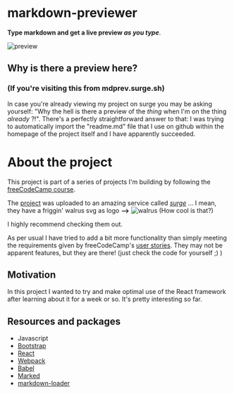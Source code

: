 # **markdown-previewer**
**Type markdown and get a live preview _as you type_**.

![preview](http://res.cloudinary.com/forgoroe/image/upload/c_scale,w_682/v1488624257/previews/mdprev_prev.png)

## **Why is there a preview here?**
### (If you're visiting this from mdprev.surge.sh)

In case you're already viewing my project on surge you may be asking yourself: "Why the hell is there a preview of the _thing_ when I'm on the thing _already_ ?!". There's a perfectly straightforward answer to that: I was trying to automatically import the "readme.md" file that I use on github within the homepage of the project itself and I have apparently succeeded.

# **About the project**

This project is part of a series of projects I'm building by following the [freeCodeCamp course](https://www.freecodecamp.com/).

The [project](http://mdprev.surge.sh/) was uploaded to an amazing service called [*surge*](https://surge.sh/) ... I mean, they have a friggin' walrus svg as logo **-->** ![walrus](http://res.cloudinary.com/forgoroe/image/upload/c_scale,t_media_lib_thumb,w_104/v1488625807/previews/surge-logo.jpg) (How cool is that?) 

I highly recommend checking them out.  

As per usual I have tried to add a bit more functionality than simply meeting the requirements given by freeCodeCamp's [user stories](https://en.wikipedia.org/wiki/User_story). They may not be apparent features, but they are there! (just check the code for yourself ;) )

## **Motivation**
In this project I wanted to try and make optimal use of the React framework after learning about it for a week or so. It's pretty interesting so far.

## Resources and packages
- Javascript
- [Bootstrap](http://getbootstrap.com/)
- [React](https://facebook.github.io/react/)
- [Webpack](https://webpack.github.io/)
- [Babel](https://babeljs.io/)
- [Marked](https://github.com/chjj/marked)
- [markdown-loader](https://www.npmjs.com/package/markdown-loader)